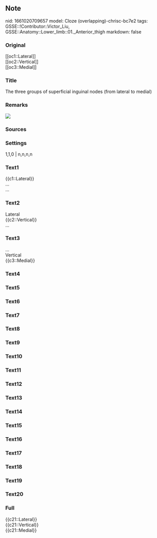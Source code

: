 ## Note
nid: 1661020709657
model: Cloze (overlapping)-chrisc-bc7e2
tags: GSSE::!Contributor::Victor_Liu, GSSE::Anatomy::Lower_limb::01._Anterior_thigh
markdown: false

### Original
<div>
  [[oc1::Lateral]]
</div>
<div>
  [[oc2::Vertical]]
</div>
<div>
  [[oc3::Medial]]
</div>

### Title
The three groups of superficial inguinal nodes (from lateral to medial)

### Remarks
<img src="1-s2.0-S1089251616300427-gr7.jpg">

### Sources


### Settings
1,1,0 | n,n,n,n

### Text1
<div>
  {{c1::Lateral}}
</div>
<div>
  ...
</div>
<div>
  ...
</div>

### Text2
<div>
  Lateral
</div>
<div>
  {{c2::Vertical}}
</div>
<div>
  ...
</div>

### Text3
<div>
  ...
</div>
<div>
  Vertical
</div>
<div>
  {{c3::Medial}}
</div>

### Text4


### Text5


### Text6


### Text7


### Text8


### Text9


### Text10


### Text11


### Text12


### Text13


### Text14


### Text15


### Text16


### Text17


### Text18


### Text19


### Text20


### Full
<div>
  {{c21::Lateral}}
</div>
<div>
  {{c21::Vertical}}
</div>
<div>
  {{c21::Medial}}
</div>
